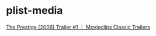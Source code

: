 # plist-media

[The Prestige (2006) Trailer #1 ｜ Movieclips Classic Trailers](https://youtu.be/RLtaA9fFNXU?t=129)
